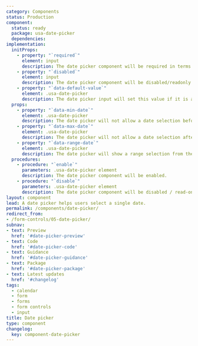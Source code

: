 ```yaml
---
category: Components
status: Production
component:
  status: ready
  package: usa-date-picker
  dependencies:
implementation:
  initProps:
    - property: "`required`"
      element: input
      description: The date picker component will be required in terms of native form validation.
    - property: "`disabled`"
      element: input
      description: The date picker component will be disabled/readonly. You can re-enable by executing the enable procedure on the component.
    - property: "`data-default-value`"
      element: .usa-date-picker
      description: The date picker input will set this value if it is a valid date. The date should be in the format `YYYY-MM-DD`.
  props:
    - property: "`data-min-date`"
      element: .usa-date-picker
      description: The date picker will not allow a date selection before this date. The date should be in the format `YYYY-MM-DD`. Typing in an earlier date will cause native form validation error. A default min date or `0000-01-01` is used as a default.
    - property: "`data-max-date`"
      element: .usa-date-picker
      description: The date picker will not allow a date selection after this date. The date should be in the format `YYYY-MM-DD`. Typing in a later date will cause native form validation error. There is no default maximum date.
    - property: "`data-range-date`"
      element: .usa-date-picker
      description: The date picker will show a range selection from the range date. The date should be in the format `YYYY-MM-DD`.
  procedures:
    - procedure: "`enable`"
      parameters: .usa-date-picker element
      description: The date picker component will be enabled.
    - procedure: "`disable`"
      parameters: .usa-date-picker element
      description: The date picker component will be disabled / read-only.
layout: component
lead: A date picker helps users select a single date.
permalink: /components/date-picker/
redirect_from:
- /form-controls/05-date-picker/
subnav:
- text: Preview
  href: '#date-picker-preview'
- text: Code
  href: '#date-picker-code'
- text: Guidance
  href: '#date-picker-guidance'
- text: Package
  href: '#date-picker-package'
- text: Latest updates
  href: '#changelog'
tags:
  - calendar
  - form
  - forms
  - form controls
  - input
title: Date picker
type: component
changelog:
  key: component-date-picker
---
```

